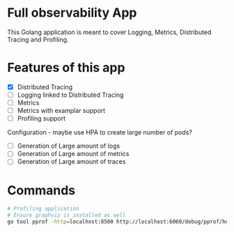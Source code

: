 # Full observability App

This Golang application is meant to cover Logging, Metrics, Distributed Tracing and Profiling.

# Features of this app

- [x] Distributed Tracing
- [ ] Logging linked to Distributed Tracing
- [ ] Metrics
- [ ] Metrics with examplar support
- [ ] Profiling support

Configuration - maybe use HPA to create large number of pods? 
- [ ] Generation of Large amount of logs
- [ ] Generation of Large amount of metrics
- [ ] Generation of Large amount of traces

# Commands

```bash
# Profiling application
# Ensure graphviz is installed as well
go tool pprof -http=localhost:8500 http://localhost:6060/debug/pprof/heap
```
